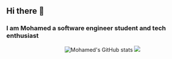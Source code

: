 ## Hi there 👋
### I am Mohamed a software engineer student and tech enthusiast 


<div align="center">

![Mohamed's GitHub stats](https://github-readme-stats.vercel.app/api?username=mo-hunter123&show_icons=true&theme=radical)
[![](https://github-readme-streak-stats.herokuapp.com/?user=mo-hunter123&theme=radical)](https://github.com/mo-hunter123)

</div>